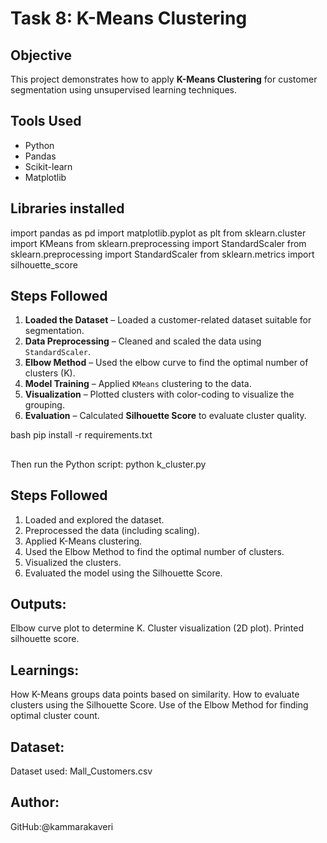 # Task 8: K-Means Clustering

## Objective
This project demonstrates how to apply **K-Means Clustering** for customer segmentation using unsupervised learning techniques.

## Tools Used
- Python
- Pandas
- Scikit-learn
- Matplotlib

## Libraries installed
import pandas as pd
import matplotlib.pyplot as plt
from sklearn.cluster import KMeans
from sklearn.preprocessing import StandardScaler
from sklearn.preprocessing import StandardScaler
from sklearn.metrics import silhouette_score


## Steps Followed
1. **Loaded the Dataset** – Loaded a customer-related dataset suitable for segmentation.
2. **Data Preprocessing** – Cleaned and scaled the data using `StandardScaler`.
3. **Elbow Method** – Used the elbow curve to find the optimal number of clusters (K).
4. **Model Training** – Applied `KMeans` clustering to the data.
5. **Visualization** – Plotted clusters with color-coding to visualize the grouping.
6. **Evaluation** – Calculated **Silhouette Score** to evaluate cluster quality.



bash
pip install -r requirements.txt

##
Then run the Python script:
python k_cluster.py

## Steps Followed

1. Loaded and explored the dataset.
2. Preprocessed the data (including scaling).
3. Applied K-Means clustering.
4. Used the Elbow Method to find the optimal number of clusters.
5. Visualized the clusters.
6. Evaluated the model using the Silhouette Score.

## Outputs:
Elbow curve plot to determine K.
Cluster visualization (2D plot).
Printed silhouette score.

## Learnings:
How K-Means groups data points based on similarity.
How to evaluate clusters using the Silhouette Score.
Use of the Elbow Method for finding optimal cluster count.

## Dataset:
Dataset used: Mall_Customers.csv

## Author:
GitHub:@kammarakaveri
